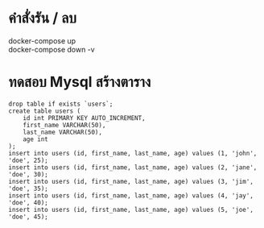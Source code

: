 <h1>คำสั่งรัน / ลบ</h1>
docker-compose up <br>
docker-compose down -v

<h1>ทดสอบ Mysql สร้างตาราง</h1>
 
	drop table if exists `users`;
	create table users (
		id int PRIMARY KEY AUTO_INCREMENT,
		first_name VARCHAR(50),
		last_name VARCHAR(50),
		age int
	);
	insert into users (id, first_name, last_name, age) values (1, 'john', 'doe', 25);
	insert into users (id, first_name, last_name, age) values (2, 'jane', 'doe', 30);
	insert into users (id, first_name, last_name, age) values (3, 'jim', 'doe', 35);
	insert into users (id, first_name, last_name, age) values (4, 'jay', 'doe', 40);
	insert into users (id, first_name, last_name, age) values (5, 'joe', 'doe', 45);
